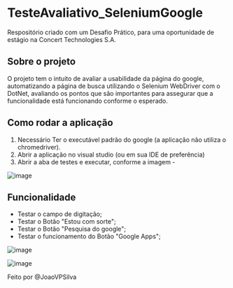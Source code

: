 # TesteAvaliativo_SeleniumGoogle

Respositório criado com um Desafio Prático, para uma oportunidade de estágio na Concert Technologies S.A.

## Sobre o projeto 

O projeto tem o intuito de avaliar a usabilidade da página do google, automatizando a página de busca utilizando o Selenium WebDriver com o DotNet, avaliando os pontos que são importantes para assegurar que a funcionalidade está funcionando conforme o esperado.

## Como rodar a aplicação 

1. Necessário Ter o executável padrão do google (a aplicação não utiliza o chromedriver).
2. Abrir a aplicação no visual studio (ou em sua IDE de preferência)
3. Abrir a aba de testes e executar, conforme a imagem -
  
  ![image](https://user-images.githubusercontent.com/97995954/210177836-0b81b45a-48c7-4026-8014-d60babdda127.png)

## Funcionalidade

* Testar o campo de digitação;
* Testar o Botão "Estou com sorte";
* Testar o Botão "Pesquisa do google";
* Testar o funcionamento do Botão "Google Apps";

![image](https://user-images.githubusercontent.com/97995954/210177936-564d10b3-eaed-4fe6-b4e1-0ecc063793ba.png)

![image](https://user-images.githubusercontent.com/97995954/210177939-d67f525d-cca6-4fe5-bd9f-e2dd4080069e.png)


Feito por @JoaoVPSilva
